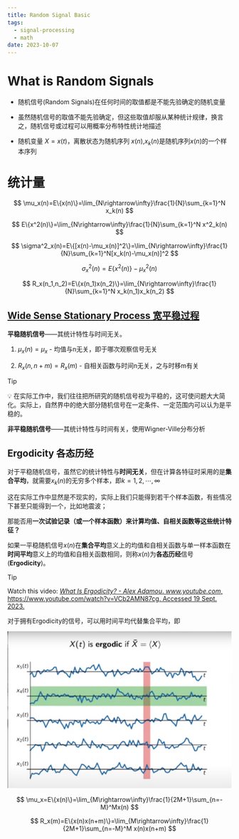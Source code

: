 ```yaml
---
title: Random Signal Basic
tags:
  - signal-processing
  - math
date: 2023-10-07
---
```


# What is Random Signals

- 随机信号(Random Signals)在任何时间的取值都是不能先验确定的随机变量

- 虽然随机信号的取值不能先验确定，但这些取值却服从某种统计规律，换言之，随机信号或过程可以用概率分布特性统计地描述

- 随机变量 $X=x(t)$，离散状态为随机序列 $x(n)$,$x_k(n)$是随机序列$x(n)$的一个样本序列

# 统计量

$$
\mu_x(n)=E\{x(n)\}=\lim_{N\rightarrow\infty}\frac{1}{N}\sum_{k=1}^N x_k(n)
$$

$$
E\{x^2(n)\}=\lim_{N\rightarrow\infty}\frac{1}{N}\sum_{k=1}^N x^2_k(n)
$$
  

$$
\sigma^2_x(n)=E\{[x(n)-\mu_x(n)]^2\}=\lim_{N\rightarrow\infty}\frac{1}{N}\sum_{k=1}^N[x_k(n)-\mu_x(n)]^2
$$
  

$$
\sigma^2_x(n)=E\{x^2(n)\}-\mu^2_x(n)
$$

$$
R_x(n_1,n_2)=E\{x(n_1)x(n_2)\}=\lim_{N\rightarrow\infty}\frac{1}{N}\sum_{k=1}^N x_k(n_1)x_k(n_2)
$$


## [Wide Sense Stationary Process 宽平稳过程](data_sci/stochastic_process/stationary_process.md)

**平稳随机信号**——其统计特性与时间无关。

1. $\mu_x(n)=\mu_x$ - 均值与n无关，即于哪次观察信号无关

2. $R_x(n,n+m)=R_x(m)$ - 自相关函数与时间n无关，之与时移m有关

> [!tip] 
> 💡 在实际工作中，我们往往把所研究的随机信号视为平稳的，这可使问题大大简化。实际上，自然界中的绝大部分随机信号在一定条件、一定范围内可以认为是平稳的。 

**非平稳随机信号**——其统计特性与时间有关，使用Wigner-Ville分布分析

## Ergodicity 各态历经


对于平稳随机信号，虽然它的统计特性与**时间无关**，但在计算各特征时采用的是**集合平均**，就需要$x_k(n)$的无穷多个样本，即$k=1,2,\cdots,\infty$

这在实际工作中显然是不现实的，实际上我们只能得到若干个样本函数，有些情况下甚至只能得到一个，比如地震波；

那能否用**一次试验记录（或一个样本函数）来计算均值、自相关函数等这些统计特征？**

如果一平稳随机信号$x(n)$在**集合平均**意义上的均值和自相关函数与单一样本函数在**时间平均**意义上的均值和自相关函数相同，则称$x(n)$为**各态历经**信号(**Ergodicity**)。
  

> [!tip] 
> Watch this video: [_What Is Ergodicity? - Alex Adamou_. _www.youtube.com_, https://www.youtube.com/watch?v=VCb2AMN87cg. Accessed 19 Sept. 2023.](https://www.youtube.com/watch?v=VCb2AMN87cg) 
  

对于拥有Ergodicity的信号，可以用时间平均代替集合平均，即

![](signal_processing/basic_knowledge/attachments/Screenshot_from_2022-10-18_10-53-17.png)
  

$$
\mu_x=E\{x(n)\}=\lim_{M\rightarrow\infty}\frac{1}{2M+1}\sum_{n=-M}^Mx(n)
$$

$$
R_x(m)=E\{x(n)x(n+m)\}=\lim_{M\rightarrow\infty}\frac{1}{2M+1}\sum_{n=-M}^M x(n)x(n+m)
$$